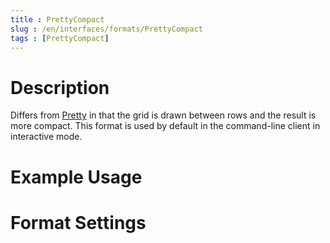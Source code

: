 ```yaml
---
title : PrettyCompact
slug : /en/interfaces/formats/PrettyCompact
tags : [PrettyCompact]
---
```


# Description

Differs from [Pretty](#pretty) in that the grid is drawn between rows and the result is more compact.
This format is used by default in the command-line client in interactive mode.

# Example Usage

# Format Settings

